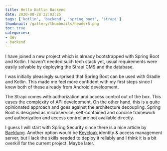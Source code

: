 ```yaml
---
title: Hello Kotlin Backend
date: 2020-08-28 22:03:25
tags: ['kotlin', 'backend', 'spring boot', 'strapi']
thumbnail: /gallery/thumbnails/header5.png
toc: true
categories:
- dev
- backend
---
```


I have joined a new project which is already bootstrapped with Spring Boot and Kotlin. I haven't needed such tech stack yet, usual requirements were easily solvable by deploying the Strapi CMS and the database.

<!-- more -->

I was initially pleasingly surprised that Spring Boot can be used with Gradle and Kotlin. This made me feel more confident with my first steps since I knew both of these already from Android development.

The Strapi comes with authorization and access control out of the box. This eases the complexity of API development. On the other hand, this is a quite opinionated approach and goes against the architecture decoupling. Spring Boot is designed as microservice, self-contained and concise framework and authorization and access control are not available directly.

I guess I will start with Spring Security since there is a nice article by [Baeldung](https://www.baeldung.com/spring-security-basic-authentication). Another option would be [Keycloak](https://www.keycloak.org/) identity & access management server, but I lack the skills needed to deploy it reliably and I think it is a bit overkill for the current project. Maybe later.